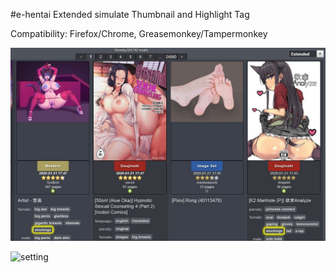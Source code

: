 #e-hentai Extended simulate Thumbnail and Highlight Tag

Compatibility:
Firefox/Chrome,
Greasemonkey/Tampermonkey


![effect](https://github.com/zhuzemin/e-hentai_Extended_simulate_Thumbnail/raw/master/Screenshot-2020-1-22.jpg)

![setting](https://github.com/zhuzemin/e-hentai_Extended_simulate_Thumbnail/raw/master/Screenshot-2020-1-8.jpg)
